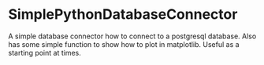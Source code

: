 SimplePythonDatabaseConnector
=============================

A simple database connector how to connect to a postgresql database. Also has some simple function to show how to plot in matplotlib. Useful as a starting point at times.
